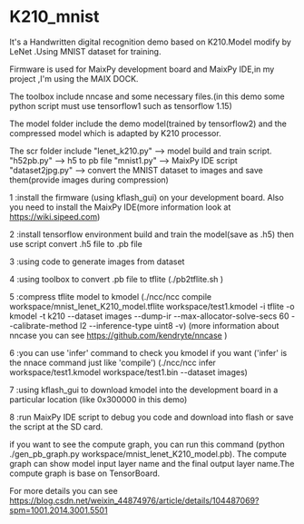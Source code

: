 # K210_mnist
It's a Handwritten digital recognition demo based on K210.Model modify by LeNet .Using MNIST dataset for training.

Firmware is used for MaixPy development board and MaixPy IDE,in my project ,I'm using the MAIX DOCK. 

The toolbox include nncase and some necessary files.(in this demo some python script must use tensorflow1 such as tensorflow 1.15)

The model folder include the demo model(trained by tensorflow2) and the compressed model which is adapted by K210 processor.

The scr folder include "lenet_k210.py" --> model build and train script. 
                       "h52pb.py" --> h5 to pb file
                       "mnist1.py" --> MaixPy IDE script
                       "dataset2jpg.py" --> convert the MNIST dataset to images and save them(provide images during compression)
                       
                       
1 :install the firmware (using kflash_gui) on your development board. Also you need to install the MaixPy IDE(more information look at https://wiki.sipeed.com)

2 :install tensorflow environment  build and train the model(save as .h5) then use script convert .h5 file to .pb file

3 :using code to generate images from dataset 

4 :using toolbox to convert .pb file to tflite 
   (./pb2tflite.sh )
   
5 :compress tflite model to kmodel
   (./ncc/ncc compile workspace/mnist_lenet_K210_model.tflite workspace/test1.kmodel -i tflite -o kmodel -t k210 --dataset images --dump-ir --max-allocator-solve-secs 60 --calibrate-method l2 --inference-type uint8 -v)
   (more information about nncase you can see https://github.com/kendryte/nncase )
   
6 :you can use 'infer' command to check you kmodel if you want ('infer' is the nnace command just like 'compile')
  (./ncc/ncc infer workspace/test1.kmodel workspace/test1.bin --dataset images)
  
7 :using kflash_gui to download kmodel into the development board in a particular location (like 0x300000 in this demo)

8 :run MaixPy IDE script to debug you code and download into flash or save the script at the SD card.

if you want to see the compute graph, you can run this command (python ./gen_pb_graph.py workspace/mnist_lenet_K210_model.pb). The compute graph can show model input layer name and the final output layer name.The compute graph is base on TensorBoard.

For more details you can see https://blog.csdn.net/weixin_44874976/article/details/104487069?spm=1001.2014.3001.5501
